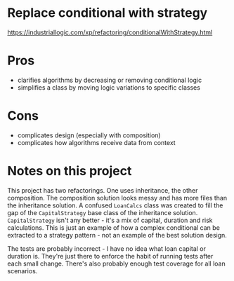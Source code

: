 # Replace conditional with strategy

https://industriallogic.com/xp/refactoring/conditionalWithStrategy.html

# Pros
+ clarifies algorithms by decreasing or removing conditional logic
+ simplifies a class by moving logic variations to specific classes

# Cons
- complicates design (especially with composition)
- complicates how algorithms receive data from context

# Notes on this project
This project has two refactorings. One uses inheritance, the other composition.
The composition solution looks messy and has more files than the inheritance
solution. A confused `LoanCalcs` class was created to fill the gap of the
`CapitalStrategy` base class of the inheritance solution. `CapitalStrategy`
isn't any better - it's a mix of capital, duration and risk calculations. This
is just an example of how a complex conditional can be extracted to a strategy
pattern - not an example of the best solution design.

The tests are probably incorrect - I have no idea what loan capital or duration
is. They're just there to enforce the habit of running tests after each small
change. There's also probably enough test coverage for all loan scenarios.
